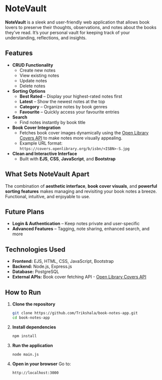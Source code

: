 # NoteVault

**NoteVault** is a sleek and user-friendly web application that allows book lovers to preserve their thoughts, observations, and notes about the books they’ve read. It’s your personal vault for keeping track of your understanding, reflections, and insights.

## Features

- **CRUD Functionality**
  - Create new notes
  - View existing notes
  - Update notes
  - Delete notes
- **Sorting Options**
  - **Best Rated** – Display your highest-rated notes first
  - **Latest** – Show the newest notes at the top
  - **Category** – Organize notes by book genres
  - **Favourite** – Quickly access your favourite entries
- **Search**
  - Find notes instantly by book title
- **Book Cover Integration**
  - Fetches book cover images dynamically using the [Open Library Covers API](https://openlibrary.org/dev/docs/api/covers) to make notes more visually appealing.  
  - Example URL format: `https://covers.openlibrary.org/b/isbn/<ISBN>-S.jpg`
- **Clean and Interactive Interface**
  - Built with **EJS**, **CSS**, **JavaScript**, and **Bootstrap**

## What Sets NoteVault Apart

The combination of **aesthetic interface**, **book cover visuals**, and **powerful sorting features** makes managing and revisiting your book notes a breeze. Functional, intuitive, and enjoyable to use.

## Future Plans

- **Login & Authentication** – Keep notes private and user-specific
- **Advanced Features** – Tagging, note sharing, enhanced search, and more

## Technologies Used

- **Frontend:** EJS, HTML, CSS, JavaScript, Bootstrap  
- **Backend:** Node.js, Express.js  
- **Database:** PostgreSQL  
- **External APIs:** Book cover fetching API - [Open Library Covers API](https://openlibrary.org/dev/docs/api/covers)

## How to Run

1. **Clone the repository**

   ```bash
   git clone https://github.com/Trikshala/book-notes-app.git
   cd book-notes-app
   ```

2. **Install dependencies**

   ```bash
   npm install
   ```

3. **Run the application**

   ```bash
   node main.js
   ```

4. **Open in your browser**
   Go to:

   ```
   http://localhost:3000
   ```


